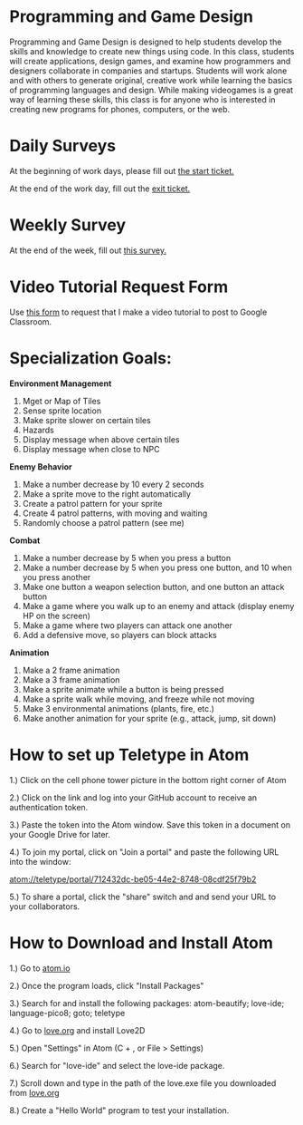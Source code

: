 # Programming and Game Design

Programming and Game Design is designed to help students develop the skills and knowledge to create new things using code.  In this class, students will create applications, design games, and examine how programmers and designers collaborate in companies and startups. Students will work alone and with others to generate original, creative work while learning the basics of programming languages and design. While making videogames is a great way of learning these skills, this class is for anyone who is interested in creating new programs for phones, computers, or the web.

# Daily Surveys

At the beginning of work days, please fill out [the start ticket.](https://docs.google.com/forms/d/e/1FAIpQLScl63iNuSid26yXDK3pl-FUGgjr4Wkv2henoI2bOL1pQGVO1g/viewform?usp=sf_link)

At the end of the work day, fill out the [exit ticket.](https://docs.google.com/forms/d/e/1FAIpQLSd2ubb-lGUHwIw57TuF5zFAWwtwL-AGvBunBdw87x6gpuyw-A/viewform?usp=sf_link)

# Weekly Survey

At the end of the week, fill out [this survey.](https://docs.google.com/forms/d/1DidB9yXJmA7EVDSTZHvamRLc7hnDxJq_KfaXKCUKPlU/edit#responses)

# Video Tutorial Request Form

Use [this form](https://docs.google.com/forms/d/e/1FAIpQLScTBXjQznk7u_SGysinN7g7dvHHg8paaaRecKdMOuyegke6Qg/viewform?usp=sf_link) to request that I make a video tutorial to post to Google Classroom.

# Specialization Goals:

**Environment Management**
1. Mget or Map of Tiles
2. Sense sprite location
3. Make sprite slower on certain tiles
4. Hazards
5. Display message when above certain tiles
6. Display message when close to NPC

**Enemy Behavior**
1. Make a number decrease by 10 every 2 seconds
2. Make a sprite move to the right automatically
3. Create a patrol pattern for your sprite
4. Create 4 patrol patterns, with moving and waiting
5. Randomly choose a patrol pattern (see me)

**Combat**
1. Make a number decrease by 5 when you press a button
2. Make a number decrease by 5 when you press one button, and 10 when you press another
3. Make one button a weapon selection button, and one button an attack button
4. Make a game where you walk up to an enemy and attack (display enemy HP on the screen)
5. Make a game where two players can attack one another
6. Add a defensive move, so players can block attacks

**Animation**
1. Make a 2 frame animation
2. Make a 3 frame animation
3. Make a sprite animate while a button is being pressed
4. Make a sprite walk while moving, and freeze while not moving
5. Make 3 environmental animations (plants, fire, etc.)
6. Make another animation for your sprite (e.g., attack, jump, sit down)

# How to set up Teletype in Atom

1.) Click on the cell phone tower picture in the bottom right corner of Atom

2.) Click on the link and log into your GitHub account to receive an authentication token.

3.) Paste the token into the Atom window. Save this token in a document on your Google Drive for later.

4.) To join my portal, click on "Join a portal" and paste the following URL into the window: 

   [atom://teletype/portal/712432dc-be05-44e2-8748-08cdf25f79b2](atom://teletype/portal/712432dc-be05-44e2-8748-08cdf25f79b2)

5.) To share a portal, click the "share" switch and and send your URL to your collaborators.

# How to Download and Install Atom

1.) Go to [atom.io](atom.io)

2.) Once the program loads, click "Install Packages"

3.) Search for and install the following packages: atom-beautify; love-ide; language-pico8; goto; teletype
    
4.) Go to [love.org](https://love2d.org/) and install Love2D

5.) Open "Settings" in Atom (C + , or File > Settings)

6.) Search for "love-ide" and select the love-ide package.

7.) Scroll down and type in the path of the love.exe file you downloaded from [love.org](https://love2d.org/)

8.) Create a "Hello World" program to test your installation.
